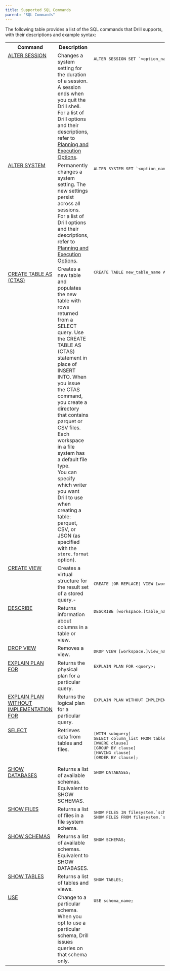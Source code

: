 ```yaml
---
title: Supported SQL Commands
parent: "SQL Commands"
---
```

The following table provides a list of the SQL commands that Drill supports,
with their descriptions and example syntax:

<table style='table-layout:fixed;width:100%'>
    <tr><th >Command</th><th >Description</th><th >Syntax</th></tr><tr><td valign="top" width="15%"><a href="/docs/alter-session-command">ALTER SESSION</a></td><td valign="top" width="60%">Changes a system setting for the duration of a session. A session ends when you quit the Drill shell. For a list of Drill options and their descriptions, refer to <a href="/docs/planning-and-execution-options">Planning and Execution Options</a>.</td><td valign="top"><pre>ALTER SESSION SET `&lt;option_name&gt;`=&lt;value&gt;;</pre></td></tr><tr><td valign="top" ><a href="/docs/alter-system-command">ALTER SYSTEM</a></td><td valign="top" >Permanently changes a system setting. The new settings persist across all sessions. For a list of Drill options and their descriptions, refer to <a href="/docs/planning-and-execution-options">Planning and Execution Options</a>.</td><td valign="top" ><pre>ALTER SYSTEM SET `&lt;option_name&gt;`=&lt;value&gt;;</pre></td></tr><tr><td valign="top" ><p><a href="/docs/create-table-as--ctas-command">CREATE TABLE AS<br />(CTAS)</a></p></td><td valign="top" >Creates a new table and populates the new table with rows returned from a SELECT query. Use the CREATE TABLE AS (CTAS) statement in place of INSERT INTO. When you issue the CTAS command, you create a directory that contains parquet or CSV files. Each workspace in a file system has a default file type.<br />You can specify which writer you want Drill to use when creating a table: parquet, CSV, or JSON (as specified with the <code>store.format</code> option).</td><td valign="top" ><pre class="programlisting">CREATE TABLE new_table_name AS &lt;query&gt;;</pre></td></tr><tr><td - valign="top" ><a href="/docs/create-view-command">CREATE VIEW </a></td><td - valign="top" >Creates a virtual structure for the result set of a stored query.-</td><td -valign="top" ><pre>CREATE [OR REPLACE] VIEW [workspace.]view_name [ (column_name [, ...]) ] AS &lt;query&gt;;</pre></td></tr><tr><td  valign="top" ><a href="/docs/describe-command">DESCRIBE</a></td><td  valign="top" >Returns information about columns in a table or view.</td><td valign="top" ><pre>DESCRIBE [workspace.]table_name|view_name</pre></td></tr><tr><td valign="top" ><a href="/docs/drop-view-command">DROP VIEW</a></td><td valign="top" >Removes a view.</td><td valign="top" ><pre>DROP VIEW [workspace.]view_name ;</pre></td></tr><tr><td  valign="top" ><a href="/docs/explain-commands">EXPLAIN PLAN FOR</a></td><td valign="top" >Returns the physical plan for a particular query.</td><td valign="top" ><pre>EXPLAIN PLAN FOR &lt;query&gt;;</pre></td></tr><tr><td valign="top" ><a href="/docs/explain-commands">EXPLAIN PLAN WITHOUT IMPLEMENTATION FOR</a></td><td valign="top" >Returns the logical plan for a particular query.</td><td  valign="top" ><pre>EXPLAIN PLAN WITHOUT IMPLEMENTATION FOR &lt;query&gt;;</pre></td></tr><tr><td colspan="1" valign="top" ><a href="/docs/select-statements" rel="nofollow">SELECT</a></td><td valign="top" >Retrieves data from tables and files.</td><td  valign="top" ><pre>[WITH subquery]<br />SELECT column_list FROM table_name <br />[WHERE clause]<br />[GROUP BY clause]<br />[HAVING clause]<br />[ORDER BY clause];</pre></td></tr><tr><td  valign="top" ><a href="/docs/show-databases-and-show-schemas-commands">SHOW DATABASES </a></td><td valign="top" >Returns a list of available schemas. Equivalent to SHOW SCHEMAS.</td><td valign="top" ><pre>SHOW DATABASES;</pre></td></tr><tr><td valign="top" ><a href="/docs/show-files-command" >SHOW FILES</a></td><td valign="top" >Returns a list of files in a file system schema.</td><td valign="top" ><pre>SHOW FILES IN filesystem.`schema_name`;<br />SHOW FILES FROM filesystem.`schema_name`;</pre></td></tr><tr><td valign="top" ><a href="/docs/show-databases-and-show-schemas-commands">SHOW SCHEMAS</a></td><td - valign="top" >Returns a list of available schemas. Equivalent to SHOW DATABASES.</td><td valign="top" ><pre>SHOW SCHEMAS;</pre></td></tr><tr><td valign="top" ><a href="/docs/show-tables-command">SHOW TABLES</a></td><td valign="top" >Returns a list of tables and views.</td><td valign="top" ><pre>SHOW TABLES;</pre></td></tr><tr><td valign="top" ><a href="/docs/use-command">USE</a></td><td valign="top" >Change to a particular schema. When you opt to use a particular schema, Drill issues queries on that schema only.</td><td valign="top" ><pre>USE schema_name;</pre></td></tr></table>
